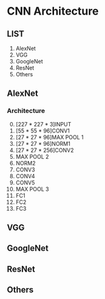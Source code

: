 # CNN Architecture

## LIST

1. AlexNet
2. VGG
3. GoogleNet
4. ResNet
5. Others

## AlexNet
### Architecture
0. [227 * 227 * 3]INPUT
1. [55 * 55 * 96]CONV1
2. [27 * 27 * 96]MAX POOL 1
3. [27 * 27 * 96]NORM1
4. [27 * 27 * 256]CONV2
5. MAX POOL 2
6. NORM2
7. CONV3
8. CONV4
9. CONV5
10. MAX POOL 3
11. FC1
12. FC2
13. FC3

## VGG
## GoogleNet
## ResNet
## Others